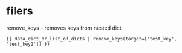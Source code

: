 # filers

remove_keys - removes keys from nested dict

`{{ data_dict_or_list_of_dicts | remove_keys(target=['test_key', 'test_key2']) }}`
